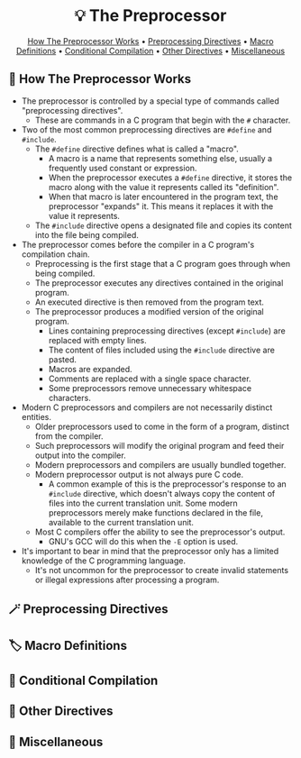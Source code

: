 <h1 align="center">💡<strong> The Preprocessor</strong></h1>
<p align="center">
  <a href="#wrench-how-the-preprocessor-works">How The Preprocessor Works</a> •
  <a href="#magic_wand-preprocessing-directives">Preprocessing Directives</a> •
  <a href="#label-macro-definitions">Macro Definitions</a> •
  <a href="#vertical_traffic_light-conditional-compilation">Conditional Compilation</a> •
  <a href="#toolbox-other-directives">Other Directives</a> •
  <a href="#game_die-miscellaneous"> Miscellaneous</a>
</p>

## :wrench: How The Preprocessor Works

* The preprocessor is controlled by a special type of commands called "preprocessing directives".
   * These are commands in a C program that begin with the ```#``` character.
* Two of the most common preprocessing directives are ```#define``` and ```#include```.
   * The ```#define``` directive defines what is called a "macro".
      * A macro is a name that represents something else, usually a frequently used constant or expression.
      * When the preprocessor executes a ```#define``` directive, it stores the macro along with the value it represents called its "definition".
      * When that macro is later encountered in the program text, the preprocessor "expands" it. This means it replaces it with the value it represents.
   * The ```#include``` directive opens a designated file and copies its content into the file being compiled.
* The preprocessor comes before the compiler in a C program's compilation chain.
   * Preprocessing is the first stage that a C program goes through when being compiled.
   * The preprocessor executes any directives contained in the original program.
   * An executed directive is then removed from the program text.
   * The preprocessor produces a modified version of the original program.
      * Lines containing preprocessing directives (except ```#include```) are replaced with empty lines.
      * The content of files included using the ```#include``` directive are pasted.
      * Macros are expanded.
      * Comments are replaced with a single space character.
      * Some preprocessors remove unnecessary whitespace characters.
* Modern C preprocessors and compilers are not necessarily distinct entities.
   * Older preprocessors used to come in the form of a program, distinct from the compiler.
   * Such preprocessors will modify the original program and feed their output into the compiler.
   * Modern preprocessors and compilers are usually bundled together.
   * Modern preprocessor output is not always pure C code.
      * A common example of this is the preprocessor's response to an ```#include``` directive, which doesn't always copy the content of files into the current translation unit. Some modern preprocessors merely make functions declared in the file, available to the current translation unit.
    * Most C compilers offer the ability to see the preprocessor's output.
       * GNU's GCC will do this when the ```-E``` option is used.
* It's important to bear in mind that the preprocessor only has a limited knowledge of the C programming language.
   * It's not uncommon for the preprocessor to create invalid statements or illegal expressions after processing a program.

## :magic_wand: Preprocessing Directives

## :label: Macro Definitions

## :vertical_traffic_light: Conditional Compilation

## :toolbox: Other Directives

## :game_die: Miscellaneous